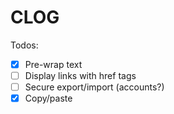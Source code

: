 # CLOG

Todos:
- [x] Pre-wrap text
- [ ] Display links with href tags
- [ ] Secure export/import (accounts?)
- [x] Copy/paste
